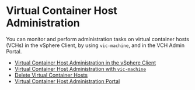 # Virtual Container Host Administration #

You can monitor and perform administration tasks on virtual container hosts (VCHs) in the vSphere Client, by using `vic-machine`, and in the VCH Admin Portal.

* [Virtual Container Host Administration in the vSphere Client](vch_admin_client.md)
* [Virtual Container Host Administration with `vic-machine`](vch_admin_vicmachine.md)
* [Delete Virtual Container Hosts](remove_vch.md)
* [Virtual Container Host Administration Portal](access_vicadmin.md)